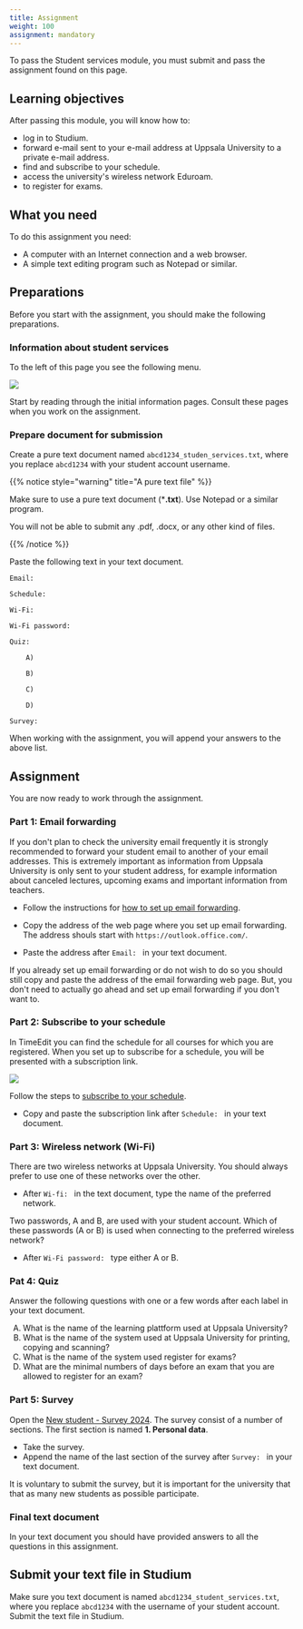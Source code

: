```yaml
---
title: Assignment
weight: 100
assignment: mandatory
---
```


To pass the Student services module, you must submit and pass the assignment
found on this page. 

## Learning objectives

After passing this module, you will know how to:

- log in to Studium.
- forward e-mail sent to your e-mail address at Uppsala University to a private
  e-mail address.
- find and subscribe to your schedule.
- access the university's wireless network Eduroam.
- to register for exams.

## What you need

To do this assignment you need: 

- A computer with an Internet connection and a web browser. 
- A simple text editing program such as Notepad or similar. 

## Preparations

Before you start with the assignment, you should make the following preparations. 

### Information about student services 

To the left of this page you see the following menu. 

![](/images/en/2025/student-services/homepage-menu.png?width=533px)

Start by reading through the initial information pages.  Consult these pages when you work on the assignment. 

### Prepare document for submission

Create a pure text document named `abcd1234_studen_services.txt`, where you
replace `abcd1234` with your student account username.

{{% notice style="warning" title="A pure text file" %}}

Make sure to use a pure text document (***.txt**).
Use Notepad or a similar program. 

You will not be able to submit
any  .pdf, .docx, or any other kind of files. 


{{% /notice %}}

Paste the following text in your text document. 


``` text
Email:

Schedule:

Wi-Fi:

Wi-Fi password:

Quiz:

    A)

    B)

    C)

    D)

Survey:

```

When working with the assignment, you will append your answers to the above
list.


## Assignment

You are now ready to work through the assignment. 

### Part 1: Email forwarding

If you don't plan to check the university email frequently it is strongly
recommended to forward your student email to another of your email addresses. 
This is extremely important as information from
Uppsala University is only sent to your student address, for example information
about canceled lectures, upcoming exams and important information from teachers.

- Follow the instructions for [how to set up email forwarding](../email/#forwarding).

- Copy the address of the web page where you set up email forwarding. The
address shouls start with `https://outlook.office.com/`.
- Paste the address after `Email: ` in your text document. 

If you already set up email forwarding or do not wish to do so you should still
copy and paste the address of the email forwarding web page. But, you don't need
to actually go ahead and set up email forwarding if you don't want to.

### Part 2: Subscribe to your schedule

In TimeEdit you can find the schedule for all courses for which you are
registered. When you set up to subscribe for a schedule, you will be presented
with a subscription link.

<img src="/images/2024/studenttjanster/assignment/eng-subscribe.png">

Follow the steps to [subscribe to your schedule](../schedule). 

- Copy and paste the subscription link after `Schedule: ` in your text document. 


### Part 3: Wireless network (Wi-Fi)

There are two wireless networks at Uppsala University. You should always prefer
to use one of these networks over the other.  

- After `Wi-fi: ` in the text document, type the name of the preferred network. 

Two passwords, A and B, are used with your student account. 
Which of these passwords (A or B) is used when connecting to the preferred wireless
network? 

- After `Wi-Fi password: ` type either A or B.

### Pat 4: Quiz

Answer the following questions with one or a few words after each label in your
text document. 

<ol type="A">

<li>
    What is the name of the learning plattform used at Uppsala University?
</li>

<li>
    What is the name of the system used at Uppsala University for printing,
    copying and scanning?
</li>

<li>
    What is the name of the system used register for exams?
</li>


<li>
    What are the minimal numbers of days before an exam that you are allowed to
    register for an exam?
</li>


</ol>

### Part 5: Survey 

Open the [New student - Survey 2024][survey-1]. The survey consist of a number of
sections. The first section is named **1. Personal data**.

- Take the survey. 
- Append the name of the last section of the survey after `Survey: ` in your
  text document. 

[survey-1]: https://doit.medfarm.uu.se/bin/kurt3/kurt/8870465

It is voluntary to submit the survey, but it is important for the university
that that as many new students as possible participate. 

<!-- 

### Part 6: Survery 2

Open the [Broading Participation in Computing Eductaion survey][survey-2]. 
The Department of Information technology would like you to particiapte in this survey. Despite the name, the survey is not targeted at computer related study programmes only. How many questions are there in this survey? 

- Take the survey. 
- Append the name number of questions in this survey after `Survey 2: ` in your
  text document. 

It is voluntary to submit the survey, but it is important for the university
that that as many new students as possible participate. 

[survey-2]: https://doit.medfarm.uu.se/bin/kurt3/kurt/95879

-->

### Final text document

In your text document you should have provided answers to all the questions in
this assignment. 


## Submit your text file in Studium

Make sure you text document is named `abcd1234_student_services.txt`, where you
replace `abcd1234` with the username of your student account. Submit the text
file in Studium. 
